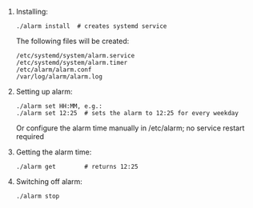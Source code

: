 1. Installing:

     ```
     ./alarm install  # creates systemd service
     ```

    The following files will be created:

    ```
    /etc/systemd/system/alarm.service
    /etc/systemd/system/alarm.timer
    /etc/alarm/alarm.conf
    /var/log/alarm/alarm.log
    ```

2. Setting up alarm:

    ```
    ./alarm set HH:MM, e.g.:
    ./alarm set 12:25  # sets the alarm to 12:25 for every weekday
    ```

    Or configure the alarm time manually in /etc/alarm; no service restart required

3. Getting the alarm time:
   
    ```
    ./alarm get        # returns 12:25
    ```


4. Switching off alarm:

    ```
    ./alarm stop
    ```
